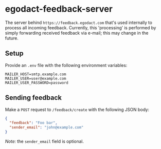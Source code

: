 # egodact-feedback-server
The server behind `https://feedback.egodact.com` that's used internally to process all incoming feedback. Currently, this 'processing' is performed by simply forwarding received feedback via e-mail; this may change in the future.

## Setup
Provide an `.env` file with the following environment variables:
```
MAILER_HOST=smtp.example.com
MAILER_USER=user@example.com
MAILER_USER_PASSWORD=password
```

## Sending feedback
Make a `POST` request to `/feedback/create` with the following JSON body:
```json
{
  "feedback": "Foo bar",
  "sender_email": "john@example.com"
}
```
*Note:* the `sender_email` field is optional.
